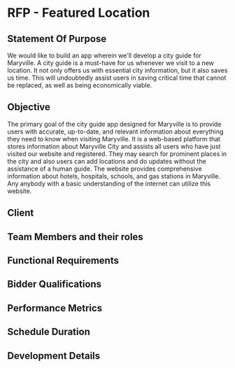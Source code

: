 # RFP - Featured Location
## Statement Of Purpose 
We would  like to build an app wherein we'll develop a city guide for Maryville. A city guide is a must-have for us whenever we visit to a new location. It not only offers us with essential city information, but it also saves us time. This will undoubtedly assist users in saving critical time that cannot be replaced, as well as being economically viable.
## Objective
The primary goal of the city guide app designed for Maryville is to provide users with accurate, up-to-date, and relevant information about everything they need to know when visiting Maryville. It is a web-based platform that stores information about Maryville City and assists all users who have just visited our website and registered. They may search for prominent places in the city and also users can add locations and do updates without the assistance of a human guide. The website provides comprehensive information about hotels, hospitals, schools, and gas stations in Maryville. Any anybody with a basic understanding of the internet can utilize this website.
## Client
## Team Members and their roles
## Functional Requirements
## Bidder Qualifications
## Performance Metrics
## Schedule Duration
## Development Details
